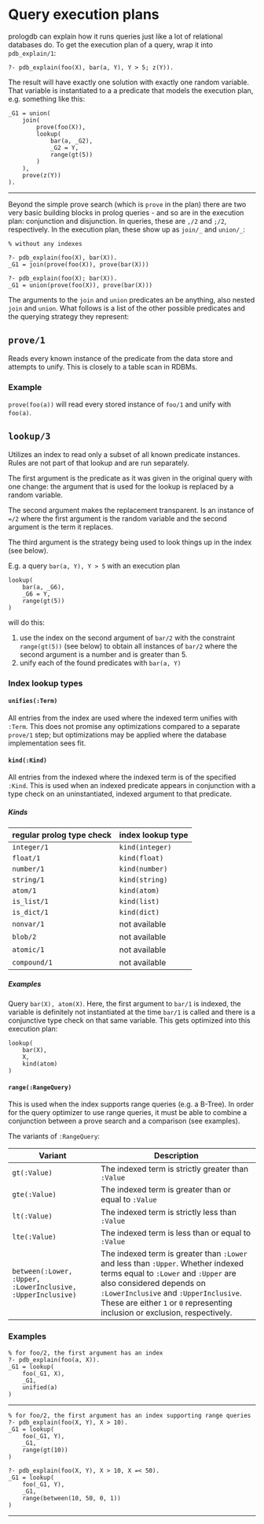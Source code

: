 # Query execution plans

prologdb can explain how it runs queries just like a lot of relational databases
do. To get the execution plan of a query, wrap it into `pdb_explain/1`:

    ?- pdb_explain(foo(X), bar(a, Y), Y > 5; z(Y)).
    
The result will have exactly one solution with exactly one random variable.
That variable is instantiated to a a predicate that models the execution plan,
e.g. something like this:

    _G1 = union(
        join(
            prove(foo(X)),
            lookup(
                bar(a, _G2),
                _G2 = Y,
                range(gt(5))
            )
        ),
        prove(z(Y))                    
    ).
    
-----  

Beyond the simple prove search (which is `prove` in the plan) there are
two very basic building blocks in prolog queries - and so are in
the execution plan: conjunction and disjunction. In queries, these are
`,/2` and `;/2`, respectively. In the execution plan, these show up as
`join/_` and `union/_`:

    % without any indexes
    
    ?- pdb_explain(foo(X), bar(X)).
    _G1 = join(prove(foo(X)), prove(bar(X)))
    
    ?- pdb_explain(foo(X); bar(X)).
    _G1 = union(prove(foo(X)), prove(bar(X)))
    
The arguments to the `join` and `union` predicates an be anything, also nested
`join` and `union`. What follows is a list of the other possible predicates
and the querying strategy they represent:

## `prove/1`

Reads every known instance of the predicate from the data store and attempts
to unify. This is closely to a table scan in RDBMs.

### Example

`prove(foo(a))` will read every stored instance of `foo/1` and unify with
`foo(a)`.
    
    
## `lookup/3`

Utilizes an index to read only a subset of all known predicate instances. Rules
are not part of that lookup and are run separately.

The first argument is the predicate as it was given in the original query with
one change: the argument that is used for the lookup is replaced by a random
variable.

The second argument makes the replacement transparent. Is an instance of `=/2`
where the first argument is the random variable and the second argument is the
term it replaces.

The third argument is the strategy being used to look things up in the index (see
below).

E.g. a query `bar(a, Y), Y > 5` with an execution plan

    lookup(
        bar(a, _G6),
        _G6 = Y,
        range(gt(5))
    )
    
will do this:

1. use the index on the second argument of `bar/2` with the constraint
`range(gt(5))` (see below) to obtain all instances of `bar/2` where
the second argument is a number and is greater than 5.
2. unify each of the found predicates with `bar(a, Y)`
   

### Index lookup types

#### `unifies(:Term)`

All entries from the index are used where the indexed term unifies
with `:Term`. This does not promise any optimizations compared to a
separate `prove/1` step; but optimizations may be applied where the
database implementation sees fit.

#### `kind(:Kind)`

All entries from the indexed where the indexed term is of the specified `:Kind`. This
is used when an indexed predicate appears in conjunction with a type check on
an uninstantiated, indexed argument to that predicate.

##### Kinds

|regular prolog type check|index lookup type|
|-------------------------|-----------------|
|`integer/1`              |`kind(integer)`  |
|`float/1`                |`kind(float)`    |
|`number/1`               |`kind(number)`   |
|`string/1`               |`kind(string)`   |
|`atom/1`                 |`kind(atom)`     |
|`is_list/1`              |`kind(list)`     |
|`is_dict/1`              |`kind(dict)`     |
|`nonvar/1`               |not available    |
|`blob/2`                 |not available    |
|`atomic/1`               |not available    |
|`compound/1`             |not available    |


##### Examples

Query `bar(X), atom(X)`. Here, the first argument to `bar/1` is indexed,
the variable is definitely not instantiated at the time `bar/1` is called
and there is a conjunctive type check on that same variable. This gets 
optimized into this execution plan:

    lookup(
        bar(X),
        X,
        kind(atom)
    )

#### `range(:RangeQuery)`

This is used when the index supports range queries (e.g. a B-Tree). In
order for the query optimizer to use range queries, it must be able to
combine a conjunction between a prove search and a comparison (see 
examples).

The variants of `:RangeQuery`:

|Variant        |Description|
|---------------|-----------|
|`gt(:Value)`   |The indexed term is strictly greater than `:Value`|
|`gte(:Value)`  |The indexed term is greater than or equal to `:Value`|
|`lt(:Value)`   |The indexed term is strictly less than `:Value`|
|`lte(:Value)`  |The indexed term is less than or equal to `:Value`|
|`between(:Lower, :Upper, :LowerInclusive, :UpperInclusive)`|The indexed term is greater than `:Lower` and less than `:Upper`.  Whether indexed terms equal to `:Lower` and `:Upper` are also considered depends on `:LowerInclusive` and `:UpperInclusive`. These are either `1` or `0` representing inclusion or exclusion, respectively.|
  
### Examples

    % for foo/2, the first argument has an index
    ?- pdb_explain(foo(a, X)).
    _G1 = lookup(
        foo(_G1, X),
        _G1,
        unified(a)
    ) 
---    
    
    % for foo/2, the first argument has an index supporting range queries
    ?- pdb_explain(foo(X, Y), X > 10).
    _G1 = lookup(
        foo(_G1, Y),
        _G1,
        range(gt(10))
    )
    
    ?- pdb_explain(foo(X, Y), X > 10, X =< 50).
    _G1 = lookup(
        foo(_G1, Y),
        _G1,
        range(between(10, 50, 0, 1))
    )
---
    